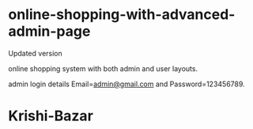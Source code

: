 # online-shopping-with-advanced-admin-page
Updated version


online shopping system with both admin and user layouts.

admin login details  Email=admin@gmail.com and Password=123456789.
# Krishi-Bazar
